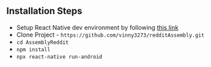 ## Installation Steps

- Setup React Native dev environment by following [this link](https://reactnative.dev/docs/environment-setup)
- Clone Project - `https://github.com/vinny3273/redditAssembly.git`
- `cd AssemblyReddit`
- `npm install`
- `npx react-native run-android`
